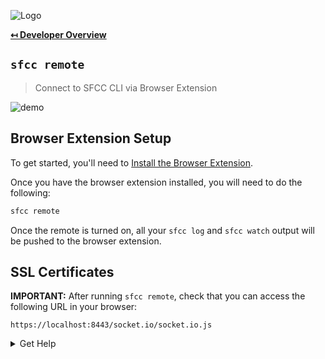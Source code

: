 ![Logo](https://sfccdevops.s3.amazonaws.com/logo-128.png "Logo")

**[↤ Developer Overview](../README.md#developer-overview)**

`sfcc remote`
---

> Connect to SFCC CLI via Browser Extension

![demo](https://sfcc-cli.s3.amazonaws.com/remote.gif?v=1.1.0)


Browser Extension Setup
---

To get started, you'll need to [Install the Browser Extension](https://github.com/sfccdevops/sfcc-remote).

Once you have the browser extension installed, you will need to do the following:

```bash
sfcc remote
```

Once the remote is turned on, all your `sfcc log` and `sfcc watch` output will be pushed to the browser extension.


SSL Certificates
---

**IMPORTANT:** After running `sfcc remote`, check that you can access the following URL in your browser:

```
https://localhost:8443/socket.io/socket.io.js
```

<details><summary>Get Help</summary>

`localhost` certificates are kind of flakey, and you might see something like this, which is normal. Just click through that first time to `Always Trust` the certificate to avoid future headaches.

![Error](img/ssl-error.png "Error")
![Error](img/ssl-error-accept.png "Error")

Once you've confirmed you can access the `socket.io.js` file in your browser, you are good to go.

</details>

